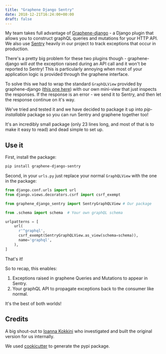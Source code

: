 ```yaml
---
title: "Graphene Django Sentry"
date: 2018-12-21T16:24:00+00:00
draft: false
---
```


My team takes full advantage of [Graphene-django](https://github.com/graphql-python/graphene-django) - a Django plugin that allows you to construct graphQL queries and mutations for your HTTP API. We also use [Sentry](https://sentry.io/welcome/) heavily in our project to track exceptions that occur in production.

There's a pretty big problem for these two plugins though - graphene-django will _eat_ the exception raised during an API call and it won't be reported to Sentry! This is particularly annoying when most of your application logic is provided through the graphene interface.

To solve this we had to wrap the standard `GraphQLView` provided by graphene-django ([this one here](https://github.com/graphql-python/graphene-django/blob/f76f38ef30b88d921df243b09c4970528b1a4007/graphene_django/views.py#L53)) with our own mini-view that just inspects the responses. If the response is an error - we send it to Sentry, and then let the response continue on it's way.

We've tried and tested it and we have decided to package it up into _pip-installable_ package so you can run Sentry and graphene together too!

It's an incredibly small package (only 23 lines long, and most of that is to make it easy to read) and dead simple to set up.

## Use it

First, install the package:

```bash
pip install graphene-django-sentry
```

Second, in your `urls.py` just replace your normal `GraphQLView` with the one in the package:

```python
from django.conf.urls import url
from django.views.decorators.csrf import csrf_exempt

from graphene_django_sentry import SentryGraphQLView # Our package

from .schema import schema  # Your own graphQL schema

urlpatterns = [
    url(
      r'^graphql',
      csrf_exempt(SentryGraphQLView.as_view(schema=schema)),
      name='graphql',
    ),
]
```

That's it!

So to recap, this enables:

1) Exceptions raised in graphene Queries and Mutations to appear in Sentry.
2) Your graphQL API to propagate exceptions back to the consumer like normal.

It's the best of both worlds!

## Credits

A big shout-out to [Ioanna Kokkini](https://github.com/ioannakok) who investigated and built the original version for us internally.

We used [cookicutter](https://github.com/audreyr/cookiecutter) to generate the pypi package.
